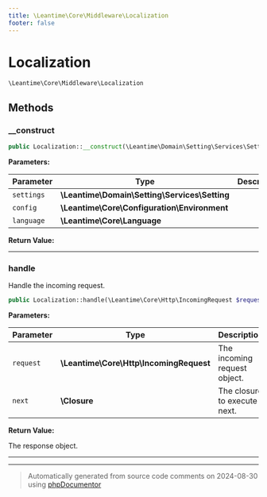 ```yaml
---
title: \Leantime\Core\Middleware\Localization
footer: false
---
```


# Localization




`\Leantime\Core\Middleware\Localization`




## Methods

### __construct



```php
public Localization::__construct(\Leantime\Domain\Setting\Services\Setting $settings, \Leantime\Core\Configuration\Environment $config, \Leantime\Core\Language $language): mixed
```








**Parameters:**

| Parameter | Type | Description |
|-----------|------|-------------|
| `settings` | **\Leantime\Domain\Setting\Services\Setting** |  |
| `config` | **\Leantime\Core\Configuration\Environment** |  |
| `language` | **\Leantime\Core\Language** |  |


**Return Value:**





---
### handle

Handle the incoming request.

```php
public Localization::handle(\Leantime\Core\Http\IncomingRequest $request, \Closure $next): \Symfony\Component\HttpFoundation\Response
```








**Parameters:**

| Parameter | Type | Description |
|-----------|------|-------------|
| `request` | **\Leantime\Core\Http\IncomingRequest** | The incoming request object. |
| `next` | **\Closure** | The closure to execute next. |


**Return Value:**

The response object.



---


---
> Automatically generated from source code comments on 2024-08-30 using [phpDocumentor](http://www.phpdoc.org/)
